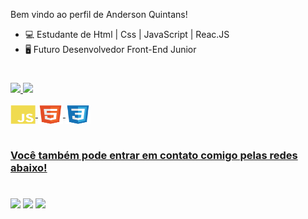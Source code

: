 Bem vindo ao perfil de Anderson Quintans!


- 💻 Estudante de Html | Css | JavaScript | Reac.JS
- 🖥️ Futuro Desenvolvedor Front-End Junior
#
<div>
  <a href="https://github.com/andersonquintans">
  <img height="165em" src="https://github-readme-stats.vercel.app/api?username=andersonquintans&show_icons=true&theme=github_dark&include_all_commits=true&count_private=true"/>
  <img height="165em" src="https://github-readme-stats.vercel.app/api/top-langs/?username=andersonquintans&layout=compact&langs_count=7&theme=github_dark"/>
</div>
<div style="display: inline_block"><br>
  <img align="center" alt="Js" height="30" width="40" src="https://raw.githubusercontent.com/devicons/devicon/master/icons/javascript/javascript-plain.svg ">
  <img align="center" alt="HTML" height="30" width="40" src="https://raw.githubusercontent.com/devicons/devicon/master/icons/html5/html5-original.svg ">
  <img align="center" alt="CSS" height="30" width="40" src="https://raw.githubusercontent.com/devicons/devicon/master/icons/css3/css3-original.svg ">
</div>
 
 <br>
 
  ### Você também pode entrar em contato comigo pelas redes abaixo!
  #
  <div>
  
  <a href="https://www.linkedin.com/in/anderson-lucas-quintans-aab3ab207/" target="_blank"><img src="https://img.shields.io/badge/LinkedIn-0077B5?style=for-the-badge&logo=linkedin&logoColor=white" target="_blank"></a>
  <a href="https://instagram.com/andersonquintans" target="_blank"><img src="https://img.shields.io/badge/Instagram-E4405F?style=for-the-badge&logo=instagram&logoColor=white" target="_blank"></a>
  <a href = "mailto:andersonquintans@gmail.com" target="_blank"><img src="https://img.shields.io/badge/-Gmail-%23333?style=for-the-badge&logo=gmail&logoColor=white" target ="_blank"></a>
  
 
 
</div>
